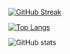 [![GitHub Streak](http://github-readme-streak-stats.herokuapp.com?user=sulemvn&theme=tokyonight)](https://git.io/streak-stats)

[![Top Langs](https://github-readme-stats.vercel.app/api/top-langs/?username=sulemvn&layout=compact&theme=tokyonight)](https://github.com/anuraghazra/github-readme-stats) 

![GitHub stats](https://github-readme-stats.vercel.app/api?username=sulemvn&show=reviews,discussions_started,discussions_answered,prs_merged,prs_merged_percentage&theme=tokyonight)

